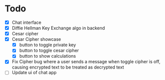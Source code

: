 # Todo
- [x] Chat interface
- [x] Diffie Hellman Key Exchange algo in backend
- [x] Cesar cipher  
- [x] Cesar Cipher showcase
    - [x] button to toggle private key
    - [X] button to toggle cesar cipher
    - [x] button to show calculations
- [x] Fix Cipher bug where a user sends a message when toggle cipher is off, causing encrypted text to be treated as decrypted text
- [ ] Update ui of chat app